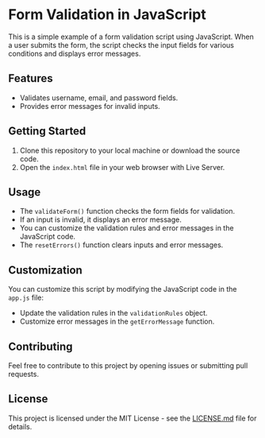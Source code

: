 # Form Validation in JavaScript

This is a simple example of a form validation script using JavaScript. When a user submits the form, the script checks the input fields for various conditions and displays error messages.

## Features

- Validates username, email, and password fields.
- Provides error messages for invalid inputs.

## Getting Started

1. Clone this repository to your local machine or download the source code.
2. Open the `index.html` file in your web browser with Live Server.

## Usage

- The `validateForm()` function checks the form fields for validation.
- If an input is invalid, it displays an error message.
- You can customize the validation rules and error messages in the JavaScript code.
- The `resetErrors()` function clears inputs and error messages.

## Customization

You can customize this script by modifying the JavaScript code in the `app.js` file:

- Update the validation rules in the `validationRules` object.
- Customize error messages in the `getErrorMessage` function.

## Contributing

Feel free to contribute to this project by opening issues or submitting pull requests.

## License

This project is licensed under the MIT License - see the [LICENSE.md](LICENSE.md) file for details.